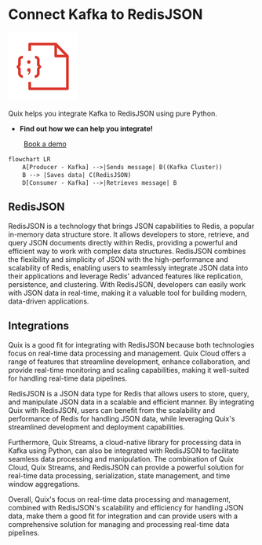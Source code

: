 # Connect Kafka to RedisJSON

![](./images/logo_1.jpg)

Quix helps you integrate Kafka to RedisJSON using pure Python.

<div class="grid cards blog-grid-card" markdown>

- __Find out how we can help you integrate!__

    <a class="md-button md-button--primary" href="https://share.hsforms.com/1iW0TmZzKQMChk0lxd_tGiw4yjw2?__hstc=175542013.2303933fbd746c0ac86d9ccbe9bc9100.1728383268831.1729603416735.1729620918855.31&__hssc=175542013.1.1729620918855&__hsfp=2132701734" target="_blank" style="margin:.5rem;">Book a demo</a>

</div>

```mermaid
flowchart LR
    A[Producer - Kafka] -->|Sends message| B((Kafka Cluster))
    B --> |Saves data| C(RedisJSON)
    D[Consumer - Kafka] -->|Retrieves message| B
```

## RedisJSON

RedisJSON is a technology that brings JSON capabilities to Redis, a popular in-memory data structure store. It allows developers to store, retrieve, and query JSON documents directly within Redis, providing a powerful and efficient way to work with complex data structures. RedisJSON combines the flexibility and simplicity of JSON with the high-performance and scalability of Redis, enabling users to seamlessly integrate JSON data into their applications and leverage Redis' advanced features like replication, persistence, and clustering. With RedisJSON, developers can easily work with JSON data in real-time, making it a valuable tool for building modern, data-driven applications.

## Integrations

Quix is a good fit for integrating with RedisJSON because both technologies focus on real-time data processing and management. Quix Cloud offers a range of features that streamline development, enhance collaboration, and provide real-time monitoring and scaling capabilities, making it well-suited for handling real-time data pipelines.

RedisJSON is a JSON data type for Redis that allows users to store, query, and manipulate JSON data in a scalable and efficient manner. By integrating Quix with RedisJSON, users can benefit from the scalability and performance of Redis for handling JSON data, while leveraging Quix's streamlined development and deployment capabilities.

Furthermore, Quix Streams, a cloud-native library for processing data in Kafka using Python, can also be integrated with RedisJSON to facilitate seamless data processing and manipulation. The combination of Quix Cloud, Quix Streams, and RedisJSON can provide a powerful solution for real-time data processing, serialization, state management, and time window aggregations.

Overall, Quix's focus on real-time data processing and management, combined with RedisJSON's scalability and efficiency for handling JSON data, make them a good fit for integration and can provide users with a comprehensive solution for managing and processing real-time data pipelines.

